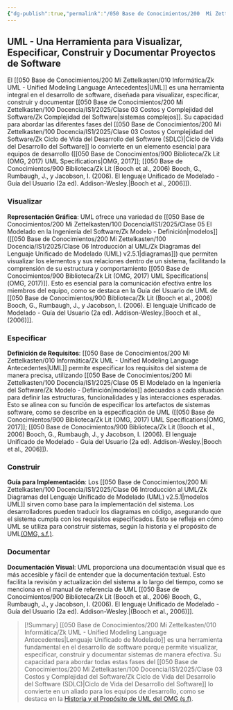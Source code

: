 ```yaml
---
{"dg-publish":true,"permalink":"/050 Base de Conocimientos/200  Mi Zettelkasten/100 Docencia/IS1/2025/Clase 06 Introducción al UML/Zk UML - Una Herramienta para Visualizar, Especificar, Construir y Documentar Proyectos de Software/","tags":["digitalGarden"]}
---
```


## UML - Una Herramienta para Visualizar, Especificar, Construir y Documentar Proyectos de Software

El [[050 Base de Conocimientos/200  Mi Zettelkasten/010 Informática/Zk UML - Unified Modeling Language Antecedentes\|UML]] es una herramienta integral en el desarrollo de software, diseñada para visualizar, especificar, construir y documentar [[050 Base de Conocimientos/200  Mi Zettelkasten/100 Docencia/IS1/2025/Clase 03 Costos y Complejidad del Software/Zk Complejidad del Software\|sistemas complejos]]. Su capacidad para abordar las diferentes fases del [[050 Base de Conocimientos/200  Mi Zettelkasten/100 Docencia/IS1/2025/Clase 03 Costos y Complejidad del Software/Zk Ciclo de Vida del Desarrollo del Software (SDLC)\|Ciclo de Vida del Desarrollo del Software]] lo convierte en un elemento esencial para equipos de desarrollo ([[050 Base de Conocimientos/900 Biblioteca/Zk Lit (OMG, 2017) UML Specifications\|OMG, 2017]]; [[050 Base de Conocimientos/900 Biblioteca/Zk Lit (Booch et al., 2006) Booch, G., Rumbaugh, J., y Jacobson, I. (2006). El lenguaje Unificado de Modelado - Guía del Usuario (2a ed). Addison-Wesley.\|Booch et al., 2006]]). 

### Visualizar

**Representación Gráfica**: UML ofrece una variedad de [[050 Base de Conocimientos/200  Mi Zettelkasten/100 Docencia/IS1/2025/Clase 05 El Modelado en la Ingeniería del Software/Zk Modelo - Definición\|modelos]] ([[050 Base de Conocimientos/200  Mi Zettelkasten/100 Docencia/IS1/2025/Clase 06 Introducción al UML/Zk Diagramas del Lenguaje Unificado de Modelado (UML) v2.5.1\|diagramas]]) que permiten visualizar los elementos y sus relaciones dentro de un sistema, facilitando la comprensión de su estructura y comportamiento [[050 Base de Conocimientos/900 Biblioteca/Zk Lit (OMG, 2017) UML Specifications\|(OMG, 2017)]]. Esto es esencial para la comunicación efectiva entre los miembros del equipo, como se destaca en la Guía del Usuario de UML de [[050 Base de Conocimientos/900 Biblioteca/Zk Lit (Booch et al., 2006) Booch, G., Rumbaugh, J., y Jacobson, I. (2006). El lenguaje Unificado de Modelado - Guía del Usuario (2a ed). Addison-Wesley.\|Booch et al., (2006)]].

### Especificar

**Definición de Requisitos**: [[050 Base de Conocimientos/200  Mi Zettelkasten/010 Informática/Zk UML - Unified Modeling Language Antecedentes\|UML]] permite especificar los requisitos del sistema de manera precisa, utilizando [[050 Base de Conocimientos/200  Mi Zettelkasten/100 Docencia/IS1/2025/Clase 05 El Modelado en la Ingeniería del Software/Zk Modelo - Definición\|modelos]] adecuados a cada situación para definir las estructuras, funcionalidades y las interacciones esperadas. Esto se alinea con su función de especificar los artefactos de sistemas software, como se describe en la especificación de UML ([[050 Base de Conocimientos/900 Biblioteca/Zk Lit (OMG, 2017) UML Specifications\|OMG, 2017]]; [[050 Base de Conocimientos/900 Biblioteca/Zk Lit (Booch et al., 2006) Booch, G., Rumbaugh, J., y Jacobson, I. (2006). El lenguaje Unificado de Modelado - Guía del Usuario (2a ed). Addison-Wesley.\|Booch et al., 2006]]). 

### Construir

**Guía para Implementación**: Los [[050 Base de Conocimientos/200  Mi Zettelkasten/100 Docencia/IS1/2025/Clase 06 Introducción al UML/Zk Diagramas del Lenguaje Unificado de Modelado (UML) v2.5.1\|modelos UML]] sirven como base para la implementación del sistema. Los desarrolladores pueden traducir los diagramas en código, asegurando que el sistema cumpla con los requisitos especificados. Esto se refleja en cómo UML se utiliza para construir sistemas, según la historia y el propósito de UML[(OMG, s.f.)](https://www.omg.org/UML/uml-history-faq.htm).

### Documentar

**Documentación Visual**: UML proporciona una documentación visual que es más accesible y fácil de entender que la documentación textual. Esto facilita la revisión y actualización del sistema a lo largo del tiempo, como se menciona en el manual de referencia de UML [[050 Base de Conocimientos/900 Biblioteca/Zk Lit (Booch et al., 2006) Booch, G., Rumbaugh, J., y Jacobson, I. (2006). El lenguaje Unificado de Modelado - Guía del Usuario (2a ed). Addison-Wesley.\|(Booch et al., 2006)]].

>[!Summary] [[050 Base de Conocimientos/200  Mi Zettelkasten/010 Informática/Zk UML - Unified Modeling Language Antecedentes\|Lenguaje Unificado de Modelado]] es una herramienta fundamental en el desarrollo de software porque permite visualizar, especificar, construir y documentar sistemas de manera efectiva. Su capacidad para abordar todas estas fases del [[050 Base de Conocimientos/200  Mi Zettelkasten/100 Docencia/IS1/2025/Clase 03 Costos y Complejidad del Software/Zk Ciclo de Vida del Desarrollo del Software (SDLC)\|Ciclo de Vida del Desarrollo del Software]] lo convierte en un aliado para los equipos de desarrollo, como se destaca en la [Historia y el Propósito de UML del OMG (s.f)](https://www.omg.org/UML/uml-history-faq.htm).
